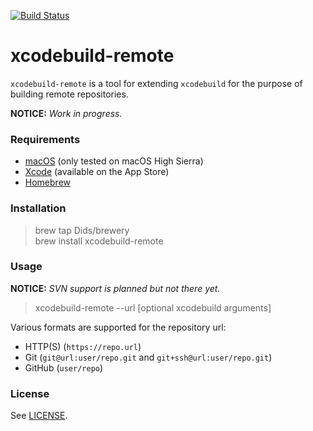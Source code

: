 [![Build Status](https://travis-ci.org/Dids/xcodebuild-remote.svg?branch=master)](https://travis-ci.org/Dids/xcodebuild-remote)

# xcodebuild-remote

`xcodebuild-remote` is a tool for extending `xcodebuild` for the purpose of building remote repositories.

**NOTICE:** _Work in progress._ 

### Requirements

- [macOS](https://www.apple.com/lae/macos/) (only tested on macOS High Sierra)
- [Xcode](https://developer.apple.com/xcode/) (available on the App Store)
- [Homebrew](https://brew.sh/)

### Installation

> brew tap Dids/brewery  
> brew install xcodebuild-remote  

### Usage

**NOTICE:** _SVN support is planned but not there yet._ 

> xcodebuild-remote --url <repository url> [optional xcodebuild arguments]  

Various formats are supported for the repository url:  
- HTTP(S) (`https://repo.url`)  
- Git (`git@url:user/repo.git` and `git+ssh@url:user/repo.git`)  
- GitHub (`user/repo`)  

### License

See [LICENSE](LICENSE).
